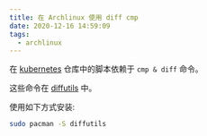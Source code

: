 ```yaml
---
title: 在 Archlinux 使用 diff cmp
date: 2020-12-16 14:59:09
tags:
  - archlinux
---
```


在 [kubernetes](https://github.com/kubernetes/kubernetes) 仓库中的脚本依赖于 `cmp & diff` 命令。

这些命令在 [diffutils](https://www.archlinux.org/packages/core/x86_64/diffutils/files/) 中。

使用如下方式安装:

``` bash
sudo pacman -S diffutils
```
